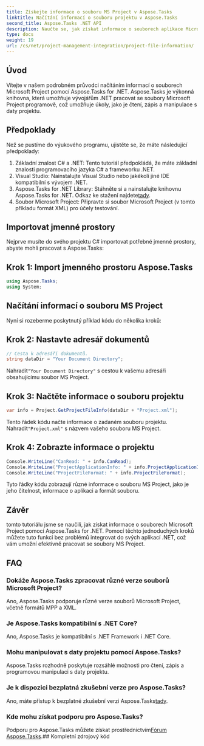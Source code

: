 ```yaml
---
title: Získejte informace o souboru MS Project v Aspose.Tasks
linktitle: Načítání informací o souboru projektu v Aspose.Tasks
second_title: Aspose.Tasks .NET API
description: Naučte se, jak získat informace o souborech aplikace Microsoft Project pomocí Aspose.Tasks for .NET. Podrobný průvodce s příklady kódu.
type: docs
weight: 19
url: /cs/net/project-management-integration/project-file-information/
---
```

## Úvod
Vítejte v našem podrobném průvodci načítáním informací o souborech Microsoft Project pomocí Aspose.Tasks for .NET. Aspose.Tasks je výkonná knihovna, která umožňuje vývojářům .NET pracovat se soubory Microsoft Project programově, což umožňuje úkoly, jako je čtení, zápis a manipulace s daty projektu.
## Předpoklady
Než se pustíme do výukového programu, ujistěte se, že máte následující předpoklady:
1. Základní znalost C# a .NET: Tento tutoriál předpokládá, že máte základní znalosti programovacího jazyka C# a frameworku .NET.
2. Visual Studio: Nainstalujte Visual Studio nebo jakékoli jiné IDE kompatibilní s vývojem .NET.
3.  Aspose.Tasks for .NET Library: Stáhněte si a nainstalujte knihovnu Aspose.Tasks for .NET. Odkaz ke stažení najdete[tady](https://releases.aspose.com/tasks/net/).
4. Soubor Microsoft Project: Připravte si soubor Microsoft Project (v tomto příkladu formát XML) pro účely testování.

## Importovat jmenné prostory
Nejprve musíte do svého projektu C# importovat potřebné jmenné prostory, abyste mohli pracovat s Aspose.Tasks:
## Krok 1: Import jmenného prostoru Aspose.Tasks
```csharp
using Aspose.Tasks;
using System;

```
## Načítání informací o souboru MS Project
Nyní si rozeberme poskytnutý příklad kódu do několika kroků:
## Krok 2: Nastavte adresář dokumentů
```csharp
// Cesta k adresáři dokumentů.
string dataDir = "Your Document Directory";
```
 Nahradit`"Your Document Directory"` s cestou k vašemu adresáři obsahujícímu soubor MS Project.
## Krok 3: Načtěte informace o souboru projektu
```csharp
var info = Project.GetProjectFileInfo(dataDir + "Project.xml");
```
 Tento řádek kódu načte informace o zadaném souboru projektu. Nahradit`"Project.xml"` s názvem vašeho souboru MS Project.
## Krok 4: Zobrazte informace o projektu
```csharp
Console.WriteLine("CanRead: " + info.CanRead);
Console.WriteLine("ProjectApplicationInfo: " + info.ProjectApplicationInfo);
Console.WriteLine("ProjectFileFormat: " + info.ProjectFileFormat);
```
Tyto řádky kódu zobrazují různé informace o souboru MS Project, jako je jeho čitelnost, informace o aplikaci a formát souboru.

## Závěr
tomto tutoriálu jsme se naučili, jak získat informace o souborech Microsoft Project pomocí Aspose.Tasks for .NET. Pomocí těchto jednoduchých kroků můžete tuto funkci bez problémů integrovat do svých aplikací .NET, což vám umožní efektivně pracovat se soubory MS Project.
## FAQ
### Dokáže Aspose.Tasks zpracovat různé verze souborů Microsoft Project?
Ano, Aspose.Tasks podporuje různé verze souborů Microsoft Project, včetně formátů MPP a XML.
### Je Aspose.Tasks kompatibilní s .NET Core?
Ano, Aspose.Tasks je kompatibilní s .NET Framework i .NET Core.
### Mohu manipulovat s daty projektu pomocí Aspose.Tasks?
Aspose.Tasks rozhodně poskytuje rozsáhlé možnosti pro čtení, zápis a programovou manipulaci s daty projektu.
### Je k dispozici bezplatná zkušební verze pro Aspose.Tasks?
 Ano, máte přístup k bezplatné zkušební verzi Aspose.Tasks[tady](https://releases.aspose.com/).
### Kde mohu získat podporu pro Aspose.Tasks?
 Podporu pro Aspose.Tasks můžete získat prostřednictvím[Fórum Aspose.Tasks](https://forum.aspose.com/c/tasks/15).## Kompletní zdrojový kód